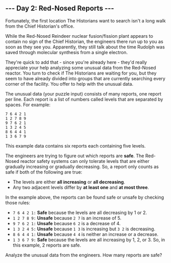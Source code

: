 ## --- Day 2: Red-Nosed Reports ---

Fortunately, the first location The Historians want to search isn't a long walk from the Chief Historian's office.

While the Red-Nosed Reindeer nuclear fusion/fission plant appears to contain no sign of the Chief Historian, the engineers there run up to you as soon as they see you. Apparently, they still talk about the time Rudolph was saved through molecular synthesis from a single electron.

They're quick to add that - since you're already here - they'd really appreciate your help analyzing some unusual data from the Red-Nosed reactor. You turn to check if The Historians are waiting for you, but they seem to have already divided into groups that are currently searching every corner of the facility. You offer to help with the unusual data.

The unusual data (your puzzle input) consists of many reports, one report per line. Each report is a list of numbers called levels that are separated by spaces. For example:
```
7 6 4 2 1
1 2 7 8 9
9 7 6 2 1
1 3 2 4 5
8 6 4 4 1
1 3 6 7 9
```
This example data contains six reports each containing five levels.

The engineers are trying to figure out which reports are **safe**. The Red-Nosed reactor safety systems can only tolerate levels that are either gradually increasing or gradually decreasing. So, a report only counts as safe if both of the following are true:

- The levels are either **all increasing** or **all decreasing**.
- Any two adjacent levels differ by **at least one** and **at most three**.

In the example above, the reports can be found safe or unsafe by checking those rules:

- `7 6 4 2 1:` **Safe** because the levels are all decreasing by 1 or 2.
- `1 2 7 8 9:` **Unsafe** because `2 7` is an increase of 5.
- `9 7 6 2 1:` **Unsafe** because `6 2` is a decrease of 4.
- `1 3 2 4 5:` **Unsafe** because `1 3` is increasing but `3 2` is decreasing.
- `8 6 4 4 1:` **Unsafe** because `4 4` is neither an increase or a decrease.
- `1 3 6 7 9:` **Safe** because the levels are all increasing by 1, 2, or 3.
So, in this example, 2 reports are safe.

Analyze the unusual data from the engineers. How many reports are safe?